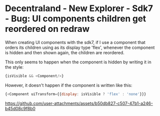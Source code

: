 # Decentraland - New Explorer - Sdk7 - Bug: UI components children get reordered on redraw

When creating UI components with the sdk7, if I use a component that orders its children using as its display type 'flex', whenever the component is hidden and then shown again, the children are reordered.

This only seems to happen when the component is hidden by writing it in the style:

```javascript
{isVisible && <Component/>}
```

However, it doesn't happen if the component is written like this:

```javascript
{<Component uiTransform={{display: isVisible ? 'flex' : 'none'}}}
```


https://github.com/user-attachments/assets/b50db827-c507-47b1-a246-b45d08c9f8b0

